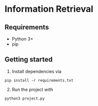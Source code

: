 # Information Retrieval

## Requirements
- Python 3+
- pip
  
## Getting started
1. Install dependencies via 
```
pip install -r requirements.txt
```

2. Run the project with
```
python3 project.py
```